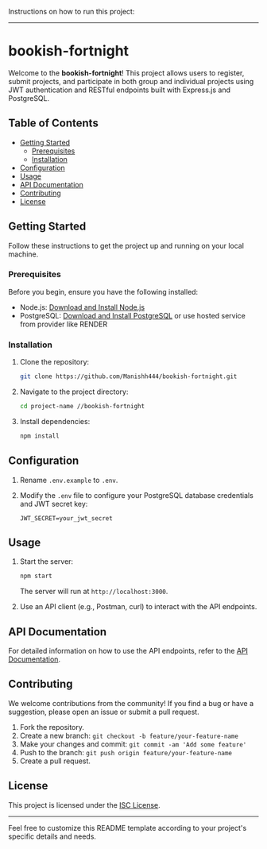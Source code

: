 Instructions on how to run this project:

---

# bookish-fortnight

Welcome to the **bookish-fortnight**! This project allows users to register, submit projects, and participate in both group and individual projects using JWT authentication and RESTful endpoints built with Express.js and PostgreSQL.

## Table of Contents

- [Getting Started](#getting-started)
  - [Prerequisites](#prerequisites)
  - [Installation](#installation)
- [Configuration](#configuration)
- [Usage](#usage)
- [API Documentation](#api-documentation)
- [Contributing](#contributing)
- [License](#license)

## Getting Started

Follow these instructions to get the project up and running on your local machine.

### Prerequisites

Before you begin, ensure you have the following installed:

- Node.js: [Download and Install Node.js](https://nodejs.org/)
- PostgreSQL: [Download and Install PostgreSQL](https://www.postgresql.org/) or use  hosted service from provider like RENDER

### Installation

1. Clone the repository:

   ```bash
   git clone https://github.com/Manishh444/bookish-fortnight.git
   ```

2. Navigate to the project directory:

   ```bash
   cd project-name //bookish-fortnight
   ```

3. Install dependencies:

   ```bash
   npm install
   ```

## Configuration

1. Rename `.env.example` to `.env`.

2. Modify the `.env` file to configure your PostgreSQL database credentials and JWT secret key:

   ```
   JWT_SECRET=your_jwt_secret
   ```

## Usage

1. Start the server:

   ```bash
   npm start
   ```

   The server will run at `http://localhost:3000`.

2. Use an API client (e.g., Postman, curl) to interact with the API endpoints.

## API Documentation

For detailed information on how to use the API endpoints, refer to the [API Documentation](https://documenter.getpostman.com/view/28934281/2s9Y5Tzk2e).

## Contributing

We welcome contributions from the community! If you find a bug or have a suggestion, please open an issue or submit a pull request.

1. Fork the repository.
2. Create a new branch: `git checkout -b feature/your-feature-name`
3. Make your changes and commit: `git commit -am 'Add some feature'`
4. Push to the branch: `git push origin feature/your-feature-name`
5. Create a pull request.

## License

This project is licensed under the [ISC License](LICENSE).

---

Feel free to customize this README template according to your project's specific details and needs.